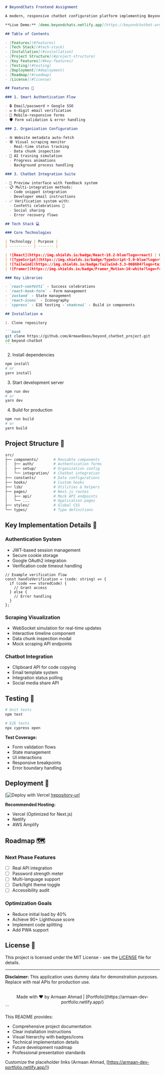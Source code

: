 ````markdown
# BeyondChats Frontend Assignment

A modern, responsive chatbot configuration platform implementing BeyondChats' onboarding workflow. Built with cutting-edge frontend technologies and optimized for user experience.

**Live Demo:** [demo.beyondchats.netlify.app](https://beyondchatbot-armaan.netlify.app/)

## Table of Contents

- [Features](#features)
- [Tech Stack](#tech-stack)
- [Installation](#installation)
- [Project Structure](#project-structure)
- [Key Features](#key-features)
- [Testing](#testing)
- [Deployment](#deployment)
- [Roadmap](#roadmap)
- [License](#license)

## Features 🚀

### 1. Smart Authentication Flow

- 🔒 Email/password + Google SSO
- ✉️ 6-digit email verification
- 📱 Mobile-responsive forms
- 🛡️ Form validation & error handling

### 2. Organization Configuration

- 🌐 Website metadata auto-fetch
- 🕸️ Visual scraping monitor
  - Real-time status tracking
  - Data chunk inspection
- 🤖 AI training simulation
  - Progress animations
  - Background process handling

### 3. Chatbot Integration Suite

- 💬 Preview interface with feedback system
- 📋 Multi-integration methods:
  - Code snippet integration
  - Developer email instructions
- ✅ Verification system with:
  - Confetti celebrations 🎉
  - Social sharing
  - Error recovery flows

## Tech Stack 💻

### Core Technologies

| Technology | Purpose |
| ---------- | ------- |

| ![React](https://img.shields.io/badge/React-18.2-blue?logo=react) | UI Components |
| ![TypeScript](https://img.shields.io/badge/TypeScript-5.0-blue?logo=typescript) | Type Safety |
| ![Tailwind](https://img.shields.io/badge/Tailwind-3.3-06B6D4?logo=tailwind-css) | Styling |
| ![Framer](https://img.shields.io/badge/Framer_Motion-10-white?logo=framer) | Animations |

### Key Libraries

- `react-confetti` - Success celebrations
- `react-hook-form` - Form management
- `zustand` - State management
- `react-icons` - Iconography
- `cypress` - E2E testing -`shadcnui` - Build in components

## Installation ⚙️

1. Clone repository

```bash
git clone https://github.com/ArmaanDeos/beyond_chatbot_project.git
cd beyond-chatbot
```
````

2. Install dependencies

```bash
npm install
# or
yarn install
```

3. Start development server

```bash
npm run dev
# or
yarn dev
```

4. Build for production

```bash
npm run build
# or
yarn build
```

## Project Structure 📂

```bash
src/
├── components/       # Reusable components
│   ├── auth/         # Authentication forms
│   ├── setup/        # Organization config
│   └── integration/  # Chatbot integration
├── constants/        # Data configurations
├── hooks/            # Custom hooks
├── lib/              # Utilities & helpers
├── pages/            # Next.js routes
│   ├── api/          # Mock API endpoints
│   └── ...           # Application pages
├── styles/           # Global CSS
└── types/            # Type definitions
```

## Key Implementation Details 🔑

### Authentication System

- JWT-based session management
- Secure cookie storage
- Google OAuth2 integration
- Verification code timeout handling

```tsx
// Example verification flow
const handleVerification = (code: string) => {
  if (code === storedCode) {
    // Grant access
  } else {
    // Error handling
  }
};
```

### Scraping Visualization

- WebSocket simulation for real-time updates
- Interactive timeline component
- Data chunk inspection modal
- Mock scraping API endpoints

### Chatbot Integration

- Clipboard API for code copying
- Email template system
- Integration status polling
- Social media share API

## Testing 🧪

```bash
# Unit tests
npm test

# E2E tests
npx cypress open
```

**Test Coverage:**

- Form validation flows
- State management
- UI interactions
- Responsive breakpoints
- Error boundary handling

## Deployment 🚀

[![Deploy with Vercel](https://beyondchatbot-armaan.netlify.app/)
[!repository-url](https://github.com/ArmaanDeos/beyond_chatbot_project)

**Recommended Hosting:**

- Vercel (Optimized for Next.js)
- Netlify
- AWS Amplify

## Roadmap 🗺️

### Next Phase Features

- [ ] Real API integration
- [ ] Password strength meter
- [ ] Multi-language support
- [ ] Dark/light theme toggle
- [ ] Accessibility audit

### Optimization Goals

- Reduce initial load by 40%
- Achieve 90+ Lighthouse score
- Implement code splitting
- Add PWA support

## License 📄

This project is licensed under the MIT License - see the [LICENSE](LICENSE) file for details.

---

**Disclaimer:** This application uses dummy data for demonstration purposes. Replace with real APIs for production use.

<div align="center">
  <br>
  Made with ❤️ by Armaan Ahmad | [Portfolio](https://armaan-dev-portfolio.netlify.app/)
</div>
```

This README provides:

- Comprehensive project documentation
- Clear installation instructions
- Visual hierarchy with badges/icons
- Technical implementation details
- Future development roadmap
- Professional presentation standards

Customize the placeholder links (Armaan Ahmad, [https://armaan-dev-portfolio.netlify.app/])
